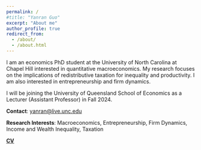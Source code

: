 ```yaml
---
permalink: /
#title: "Yanran Guo"
excerpt: "About me"
author_profile: true
redirect_from: 
  - /about/
  - /about.html
---
```


I am an economics PhD student at the University of North Carolina at Chapel Hill interested in quantitative macroeconomics. My research focuses on the implications of redistributive taxation for inequality and productivity. I am also interested in entrepreneurship and firm dynamics.  

I will be joining the University of Queensland School of Economics as a Lecturer (Assistant Professor) in Fall 2024.

**Contact**: yanran@live.unc.edu

**Research Interests**: Macroeconomics, Entrepreneurship, Firm Dynamics, Income and Wealth Inequality, Taxation

<!---   [**Research**](https://yanranecon.github.io/research/)    --->

[**CV**](../files/CV.pdf)
